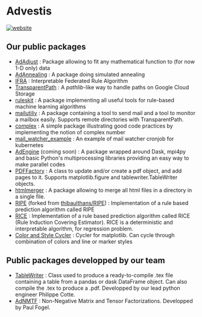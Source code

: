 # Advestis

[![website](https://img.shields.io/badge/website-Advestis.com-blue)](https://www.advestis.com/)

## Our public packages

* [AdAdjust](https://github.com/Advestis/adadjust) : Package allowing to fit any mathematical function to (for now 1-D only) data
* [AdAnnealing](https://github.com/Advestis/adannealing) : A package doing simulated annealing
* [IFRA](https://github.com/Advestis/ifra) : Interpretable Federated Rule Algorithm
* [TransparentPath](https://github.com/Advestis/transparentpath) : A _pathlib_-like way to handle paths on Google Cloud Storage
* [ruleskit](https://github.com/Advestis/ruleskit) : A package implementing all useful tools for rule-based machine learning algorithms
* [mailutiliy](https://github.com/Advestis/mailutility) : A package containing a tool to send mail and a tool to monitor a mailbox easily. Supports remote directories with TransparentPath.
* [complex](https://github.com/Advestis/complex) : A simple package illustrating good code practices by implementing the notion of complex number
* [mail_watcher_example](https://github.com/Advestis/mail_watcher_example) : An example of mail watcher cronjob for kubernetes
* [AdEngine](https://github.com/Advestis/adengine) (coming soon) : A package wrapped around Dask, mpi4py and basic Python's multiprocessing libraries providing an easy way to make parallel codes 
* [PDFFactory](https://github.com/Advestis/pdffactory) : A class to update and/or create a pdf object, and add pages to it. Supports matplotlib.figure and tablewriter.TableWriter objects.
* [htmlmerger](https://github.com/Advestis/htmlmerger) : A package allowing to merge all html files in a directory in a single file.
* [RIPE](https://github.com/Advestis/RIPE) (forked from [thibaulthans/RIPE](https://github.com/thibaulthans/RIPE)) : Implementation of a rule based prediction algorithm called RIPE
* [RICE](https://github.com/Advestis/RICE) : Implementation of a rule based prediction algorithm called RICE (Rule Induction Covering Estimator). RICE is a deterministic and interpretable algorithm, for regression problem.
* [Color and Style Cycler](https://github.com/Advestis/color-style-cycler) : Cycler for matplotlib. Can cycle through combination of colors and line or marker styles

## Public packages developped by our team

* [TableWriter](https://github.com/cottephi/tablewriter) : Class used to produce a ready-to-compile .tex file containing a table from a pandas or dask DataFrame object. Can also compile the .tex to produce a .pdf. Developped by our lead python engineer Philippe Cotte.
* [AdNMTF](https://github.com/Advestis/adnmtf) : Non-Negative Matrix and Tensor Factorizations. Developped by Paul Fogel.
